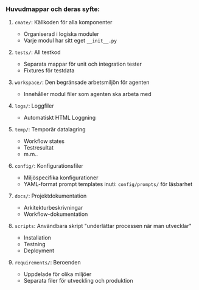 
### Huvudmappar och deras syfte:

1. `cmate/`: Källkoden för alla komponenter
   - Organiserad i logiska moduler
   - Varje modul har sitt eget `__init__.py`

2. `tests/`: All testkod
   - Separata mappar för unit och integration tester
   - Fixtures för testdata

3. `workspace/`: Den begränsade arbetsmiljön för agenten
   - Innehåller modul filer som agenten ska arbeta med

4. `logs/`: Loggfiler
   - Automatiskt HTML Loggning

5. `temp/`: Temporär datalagring
   - Workflow states
   - Testresultat
   - m.m..

6. `config/`: Konfigurationsfiler
   - Miljöspecifika konfigurationer
   - YAML-format prompt templates inuti: `config/prompts/` för läsbarhet

7. `docs/`: Projektdokumentation
   - Arkitekturbeskrivningar
   - Workflow-dokumentation

8. `scripts`: Användbara skript "underlättar processen när man utvecklar"
   - Installation
   - Testning
   - Deployment

9. `requirements/`: Beroenden
   - Uppdelade för olika miljöer
   - Separata filer för utveckling och produktion

